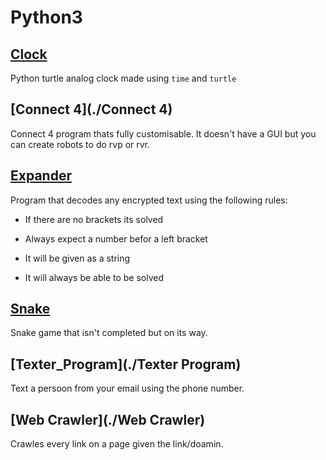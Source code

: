 # Python3

## [Clock](./Clock)
Python turtle analog clock made using ```time``` and ```turtle```

## [Connect 4](./Connect 4)
Connect 4 program thats fully customisable. It doesn't have a GUI but you can create robots to do rvp or rvr.

## [Expander](./Expander)
Program that decodes any encrypted text using the following rules:

 - If there are no brackets its solved

 - Always expect a number befor a left bracket 

 - It will be given as a string

 - It will always be able to be solved

## [Snake](./Snake)
Snake game that isn't completed but on its way.

## [Texter_Program](./Texter Program)
Text a persoon from your email using the phone number.

## [Web Crawler](./Web Crawler)
Crawles every link on a page given the link/doamin.
